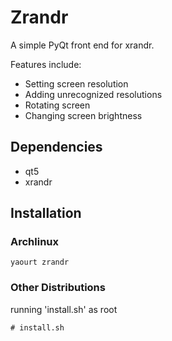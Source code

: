 # Zrandr
A simple PyQt front end for xrandr.  

Features include:  
* Setting screen resolution
* Adding unrecognized resolutions
* Rotating screen
* Changing screen brightness

## Dependencies
* qt5
* xrandr

## Installation
### Archlinux
```
yaourt zrandr
```
### Other Distributions
running 'install.sh' as root
```
# install.sh
```

